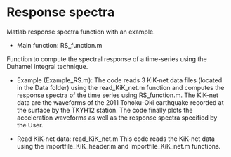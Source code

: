 # Response spectra
Matlab response spectra function with an example.
- Main function: RS_function.m

Function to compute the spectral response of a time-series using the Duhamel integral technique.

- Example (Example_RS.m):
The code reads 3 KiK-net data files (located in the Data folder) using the read_KiK_net.m function and computes the response spectra of the time series using RS_function.m. The KiK-net data are the waveforms of the 2011 Tohoku-Oki earthquake recorded at the surface by the TKYH12 station.
The code finally plots the acceleration waveforms as well as the response spectra specified by the User.

- Read KiK-net data: read_KiK_net.m
This code reads the KiK-net data using the importfile_KiK_header.m and importfile_KiK_net.m functions.
